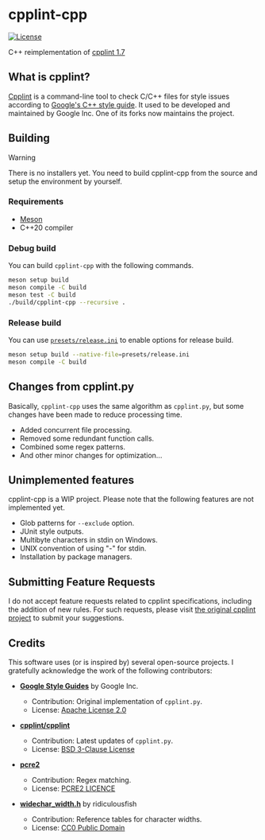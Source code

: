 # cpplint-cpp

[![License](https://img.shields.io/badge/License-BSD_3--Clause-green.svg)](https://opensource.org/licenses/BSD-3-Clause)

C++ reimplementation of [cpplint 1.7](https://github.com/cpplint/cpplint/commit/ab7335bcc734f6d21226631060888bfb77bbc9d7)

## What is cpplint?

[Cpplint](https://github.com/cpplint/cpplint) is a command-line tool to check C/C++ files for style issues according to [Google's C++ style guide](http://google.github.io/styleguide/cppguide.html).
It used to be developed and maintained by Google Inc. One of its forks now maintains the project.

## Building

> [!Warning]
> There is no installers yet. You need to build cpplint-cpp from the source and setup the environment by yourself.

### Requirements

- [Meson](https://github.com/mesonbuild/meson)
- C++20 compiler

### Debug build

You can build `cpplint-cpp` with the following commands.

```sh
meson setup build
meson compile -C build
meson test -C build
./build/cpplint-cpp --recursive .
```

### Release build

You can use [`presets/release.ini`](./presets/release.ini) to enable options for release build.

```sh
meson setup build --native-file=presets/release.ini
meson compile -C build
```

## Changes from cpplint.py

Basically, `cpplint-cpp` uses the same algorithm as `cpplint.py`, but some changes have been made to reduce processing time.

- Added concurrent file processing.
- Removed some redundant function calls.
- Combined some regex patterns.
- And other minor changes for optimization...

## Unimplemented features

cpplint-cpp is a WIP project. Please note that the following features are not implemented yet.

- Glob patterns for `--exclude` option.
- JUnit style outputs.
- Multibyte characters in stdin on Windows.
- UNIX convention of using "-" for stdin.
- Installation by package managers.

## Submitting Feature Requests

I do not accept feature requests related to cpplint specifications, including the addition of new rules.
For such requests, please visit [the original cpplint project](https://github.com/cpplint/cpplint/issues) to submit your suggestions.

## Credits

This software uses (or is inspired by) several open-source projects. I gratefully acknowledge the work of the following contributors:

- **[Google Style Guides](https://github.com/google/styleguide)** by Google Inc.
  - Contribution: Original implementation of `cpplint.py`.
  - License: [Apache License 2.0](https://github.com/google/styleguide/blob/gh-pages/LICENSE)

- **[cpplint/cpplint](https://github.com/cpplint/cpplint)**
  - Contribution: Latest updates of `cpplint.py`.
  - License: [BSD 3-Clause License](https://github.com/cpplint/cpplint/blob/master/LICENSE)

- **[pcre2](https://github.com/PCRE2Project/pcre2)**
  - Contribution: Regex matching.
  - License: [PCRE2 LICENCE](https://github.com/PCRE2Project/pcre2/blob/master/LICENCE)

- **[widechar_width.h](https://github.com/ridiculousfish/widecharwidth/blob/master/widechar_width.h)** by ridiculousfish
  - Contribution: Reference tables for character widths.
  - License: [CC0 Public Domain](https://github.com/ridiculousfish/widecharwidth/blob/master/LICENSE)
